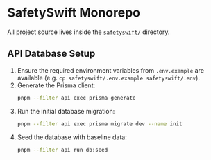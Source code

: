 # SafetySwift Monorepo

All project source lives inside the [`safetyswift/`](./safetyswift) directory.

## API Database Setup

1. Ensure the required environment variables from `.env.example` are available (e.g. `cp safetyswift/.env.example safetyswift/.env`).
2. Generate the Prisma client:
   ```bash
   pnpm --filter api exec prisma generate
   ```
3. Run the initial database migration:
   ```bash
   pnpm --filter api exec prisma migrate dev --name init
   ```
4. Seed the database with baseline data:
   ```bash
   pnpm --filter api run db:seed
   ```
